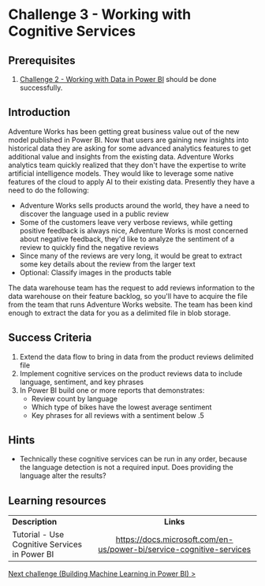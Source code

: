 # Challenge 3 - Working with Cognitive Services

## Prerequisites

1. [Challenge 2 - Working with Data in Power BI](./02-Dataflows.md) should be done successfully.


## Introduction

Adventure Works has been getting great business value out of the new model published in Power BI.  Now that users are gaining new insights into historical data they are asking for some advanced analytics features to get additional value and insights from the existing data.  Adventure Works analytics team quickly realized that they don't have the expertise to write artificial intelligence models.  They would like to leverage some native features of the cloud to apply AI to their existing data.  Presently they have a need to do the following:
*   Adventure Works sells products around the world, they have a need to discover the language used in a public review
*   Some of the customers leave very verbose reviews, while getting positive feedback is always nice, Adventure Works is most concerned about negative feedback, they'd like to analyze the sentiment of a review to quickly find the negative reviews
*   Since many of the reviews are very long, it would be great to extract some key details about the review from the larger text
*   Optional:  Classify images in the products table

The data warehouse team has the request to add reviews information to the data warehouse on their feature backlog, so you'll have to acquire the file from the team that runs Adventure Works website.  The team has been kind enough to extract the data for you as a delimited file in blob storage.

## Success Criteria
1.  Extend the data flow to bring in data from the product reviews delimited file
1.  Implement cognitive services on the product reviews data to include language, sentiment, and key phrases
1.  In Power BI build one or more reports that demonstrates:
    *   Review count by language
    *   Which type of bikes have the lowest average sentiment
    * Key phrases for all reviews with a sentiment below .5

## Hints
*   Technically these cognitive services can be run in any order, because the language detection is not a required input.  Does providing the language alter the results?


## Learning resources

|                                            |                                                                                                                                                       |
| ------------------------------------------ | :---------------------------------------------------------------------------------------------------------------------------------------------------: |
| **Description**                            |                                                                       **Links**                                                                       |
| Tutorial - Use Cognitive Services in Power BI | <https://docs.microsoft.com/en-us/power-bi/service-cognitive-services> |

[Next challenge (Building Machine Learning in Power BI) >](./04-PowerBIAutoML.md)